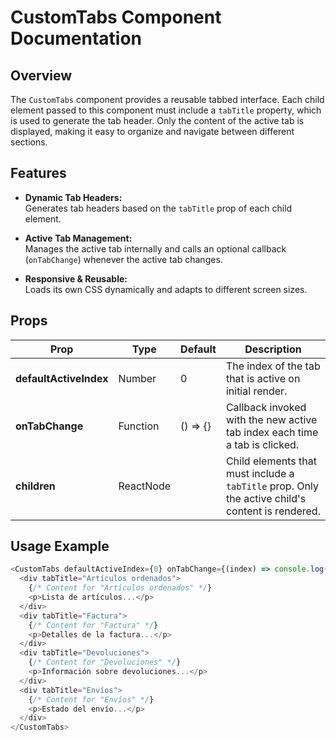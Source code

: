 # CustomTabs Component Documentation

## Overview

The `CustomTabs` component provides a reusable tabbed interface. Each child element passed to this component must include a `tabTitle` property, which is used to generate the tab header. Only the content of the active tab is displayed, making it easy to organize and navigate between different sections.

## Features

- **Dynamic Tab Headers:**  
  Generates tab headers based on the `tabTitle` prop of each child element.
  
- **Active Tab Management:**  
  Manages the active tab internally and calls an optional callback (`onTabChange`) whenever the active tab changes.
  
- **Responsive & Reusable:**  
  Loads its own CSS dynamically and adapts to different screen sizes.

## Props

| Prop                  | Type     | Default  | Description                                                                              |
| --------------------- | -------- | -------- | ---------------------------------------------------------------------------------------- |
| **defaultActiveIndex**| Number   | 0        | The index of the tab that is active on initial render.                                   |
| **onTabChange**       | Function | () => {} | Callback invoked with the new active tab index each time a tab is clicked.               |
| **children**          | ReactNode|          | Child elements that must include a `tabTitle` prop. Only the active child's content is rendered. |

## Usage Example

```js
<CustomTabs defaultActiveIndex={0} onTabChange={(index) => console.log('Active Tab:', index)}>
  <div tabTitle="Artículos ordenados">
    {/* Content for "Artículos ordenados" */}
    <p>Lista de artículos...</p>
  </div>
  <div tabTitle="Factura">
    {/* Content for "Factura" */}
    <p>Detalles de la factura...</p>
  </div>
  <div tabTitle="Devoluciones">
    {/* Content for "Devoluciones" */}
    <p>Información sobre devoluciones...</p>
  </div>
  <div tabTitle="Envíos">
    {/* Content for "Envíos" */}
    <p>Estado del envío...</p>
  </div>
</CustomTabs>
